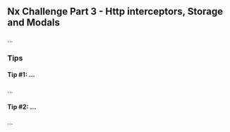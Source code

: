 ## Nx Challenge Part 3 - Http interceptors, Storage and Modals

...

### Tips

#### Tip #1: ...

...

#### Tip #2: ...

...